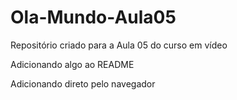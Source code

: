 # Ola-Mundo-Aula05
 Repositório criado para a Aula 05 do curso em vídeo

 Adicionando algo ao README
 
 Adicionando direto pelo navegador
